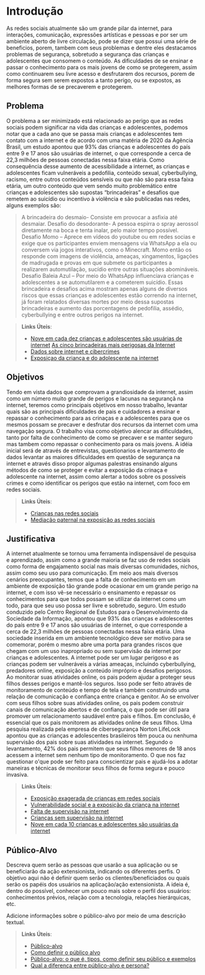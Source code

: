 # Introdução

As redes sociais atualmente são um grande pilar da internet, para interações, comunicação, expressões artísticas e pessoas e por ser um ambiente aberto de livre circulação, pode se dizer que possui uma série de beneficios, porem, tambem com seus problemas e dentre eles destacamos problemas de segurança, sobretudo a segurança das crianças e adolescentes que consomem o conteúdo.
As dificuldades de se ensinar e passar o conhecimento para os mais jovens de como se protegerem, assim como continuarem seu livre acesso e desfrutarem dos recursos, porem de forma segura sem serem expostos a tanto perigo, ou se expostos, as melhores formas de se precaverem e protegerem.

## Problema
O problema a ser minimizado está relacionado ao perigo que as redes sociais podem significar na vida das crianças e adolescentes, podemos notar que a cada ano que se passa mais crianças e adolescentes tem contato com a internet e de acordo com uma matéria de 2020 da Agência Brasil, um estudo apontou que 93% das crianças e adolescentes do país entre 9 e 17 anos são usuárias de internet, o que corresponde a cerca de 22,3 milhões de pessoas conectadas nessa faixa etária.
Como consequência desse aumento de acessibilidade a internet, as crianças e adolescentes ficam vulneráveis a pedofilia, conteúdo sexual, cyberbullying, racismo, entre outros conteúdos sensíveis ou que não são para essa faixa etária, um outro conteúdo que vem sendo muito problemático entre crianças e adolescentes são supostas “brincadeiras” e desafios que remetem ao suicídio ou incentivo à violência e são publicadas nas redes, alguns exemplos são:
> A brincadeira do desmaio- Consiste em provocar a asfixia até desmaiar.
> Desafio do desodorante-  A pessoa espirra o spray aerossol diretamente na boca e tenta inalar, pelo maior tempo possível.
> Desafio Momo – Aprece em vídeos do youtube ou em redes socias e exige que os participantes enviem mensagens via WhatsApp a ela ou conversem via jogos interativos, como o Minecraft. Momo então os responde com imagens de violência, ameaças, xingamentos, ligações de madrugada e provas em que submete os participantes a realizarem automutilação, sucídio entre outras situações abomináveis.
> Desafio Baleia Azul – Por meio do WhatsApp influenciava crianças e adolescentes a se automutilarem e a cometerem suicídio.
Essas brincadeira e desafios acima mostram apenas alguns de diversos riscos que essas crianças e adolescentes estão correndo na internet, já foram relatados diversas mortes por meio dessa supostas brincadeiras e aumento das porcentagens de pedofilia, assédio, cyberbullying e entre outros perigos na internet. 


> **Links Úteis**:
> - [Nove em cada dez crianças e adolescentes são usuárias de internet](https://agenciabrasil.ebc.com.br/educacao/noticia/2022-08/nove-em-cada-dez-criancas-e-adolescentes-sao-usuarias-de-internet)
> [As cinco brincadeiras mais perigosas da Internet](https://www.agazeta.com.br/revista-ag/comportamento/as-cinco-brincadeiras-mais-perigosas-da-internet-0220)
> - [Dados sobre internet e cibercrimes](https://www.websiterating.com/pt/research/internet-statistics-facts/#chapter-8)
> - [Exposiçao da criança e do adolescente na internet](https://www.gov.br/mdh/pt-br/assuntos/noticias/2020-2/novembro/exposicao-de-criancas-e-adolescentes-na-internet-ocupa-quinta-posicao-no-ranking-de-denuncias-do-disque-100)

## Objetivos

Tendo em vista dados que comprovam a grandiosidade da internet, assim como um número muito grande de perigos e lacunas na segurançã na internet, teremos como principais objetivos em nosso trabalho, levantar quais são as principais dificuldades de pais e cuidadores a ensinar e repassar o conhecimento para as crinaças e a adolescentes para que os mesmos possam se precaver e desfrutar dos recursos da internet com uma navegação segura.
O trabalho visa como objetivo alencar as dificuldades, tanto por falta de conhecimento de como se precaver e se manter seguro mas tambem como repassar o conhecimento para os mais jovens.
A idéia inicial será de através de entrevistas, questionarios e levantamento de dados levantar as maiores dificuldades em questão de segurança na internet e através disso propor algumas palestras ensinando alguns métodos de como se proteger e evitar a exposição da crinaça e adolescente na internet, assim como alertar a todos sobre os possíveis crimes e como identificar os perigos que estão na internet, com foco em redes sociais.

> **Links Úteis**:
> - [Crianças nas redes sociais](http://eventosacademicos.filo.uba.ar/index.php/SCSE/II-2014/paper/view/1978)
> - [Mediação paternal na exposição as redes sociais](https://www.redalyc.org/journal/4518/451870070012/451870070012.pdf)

## Justificativa

A internet atualmente se tornou uma ferramenta indispensável de pesquisa e aprendizado, assim como a grande maioria se faz uso de redes sociais como forma de engajamento social nas mais diversas comunidades, nichos, assim como seu uso para comunicação.
Em meio aos mais diversos cenários preocupantes, temos que a falta de conhecimento em um ambiente de exposição tâo grande pode ocasionar em um grande perigo na internet, e com isso vê-se necessário o ensinamento e repassar os conhecimentos para que todos possam se utilizar da internet como um todo, para que seu uso possa ser livre e sobretudo, seguro. Um estudo conduzido pelo Centro Regional de Estudos para o Desenvolvimento da Sociedade da Informação, apontou que 93% das crianças e adolescentes do país entre 9 e 17 anos são usuárias de internet, o que corresponde a cerca de 22,3 milhões de pessoas conectadas nessa faixa etária. Uma sociedade inserida em um ambiente tecnológico deve ser motivo para se comemorar, porém o mesmo abre uma porta para grandes riscos que chegam com um uso inapropriado ou sem supervisão da internet por crianças e adolescentes. 
A internet pode ser um lugar perigoso e as crianças podem ser vulneráveis a várias ameaças, incluindo cyberbullying, predadores online, exposição a conteúdo impróprio e desafios perigosos. Ao monitorar suas atividades online, os pais podem ajudar a proteger seus filhos desses perigos e mantê-los seguros. Isso pode ser feito através de monitoramento de conteúdo e tempo de tela e também construindo uma relação de comunicação e confiança entre criança e genitor. Ao se envolver com seus filhos sobre suas atividades online, os pais podem construir canais de comunicação abertos e de confiança, o que pode ser útil para promover um relacionamento saudável entre pais e filhos.
Em conclusão, é essencial que os pais monitorem as atividades online de seus filhos.
Uma pesquisa realizada pela empresa de cibersegurança Norton LifeLock apontou que as crianças e adolescentes brasileiros têm pouca ou nenhuma supervisão dos pais sobre suas atividades na internet. Segundo o levantamento, 42% dos pais permitem que seus filhos menores de 18 anos acessem a internet sem nenhum tipo de monitoramento. O que nos faz questionar o'que pode ser feito para conscientizar pais e ajudá-los a adotar maneiras e técnicas de monitorar seus filhos de forma segura e pouco invasiva. 


> **Links Úteis**:
> - [Exposição exagerada de crianças em redes sociais](http://seer.uniacademia.edu.br/index.php/cadernospsicologia/article/view/3145)
> - [Vulnerabilidade social e a exposição da criança na internet](https://www.scielo.br/j/psoc/a/BhpqZsFyTsQ8dsxySqG8tQc/abstract/?lang=pt)
> - [Falta de supervisão na internet](https://canaltech.com.br/seguranca/quase-metade-dos-brasileiros-deixam-filhos-sem-qualquer-supervisao-na-internet-221409/)
> - [Crianças sem supervisão na internet](https://revistacrescer.globo.com/Curiosidades/noticia/2017/02/41-das-criancas-de-6-anos-acessam-internet-sem-supervisao-de-adultos.html)
> - [Nove em cada 10 crianças e adolescentes são usuárias da internet](https://agenciabrasil.ebc.com.br/educacao/noticia/2022-08/nove-em-cada-dez-criancas-e-adolescentes-sao-usuarias-de-internet)

## Público-Alvo

Descreva quem serão as pessoas que usarão a sua aplicação ou se beneficiarão da ação extensionista, indicando os diferentes perfis. O objetivo aqui não é definir quem serão os clientes/beneficiados ou quais serão os papéis dos usuários na aplicação/ação extensionista. A ideia é, dentro do possível, conhecer um pouco mais sobre o perfil dos usuários: conhecimentos prévios, relação com a tecnologia, relações hierárquicas, etc.

Adicione informações sobre o público-alvo por meio de uma descrição textual.

> **Links Úteis**:
> - [Público-alvo](https://blog.hotmart.com/pt-br/publico-alvo/)
> - [Como definir o público alvo](https://exame.com/pme/5-dicas-essenciais-para-definir-o-publico-alvo-do-seu-negocio/)
> - [Público-alvo: o que é, tipos, como definir seu público e exemplos](https://klickpages.com.br/blog/publico-alvo-o-que-e/)
> - [Qual a diferença entre público-alvo e persona?](https://rockcontent.com/blog/diferenca-publico-alvo-e-persona/)
